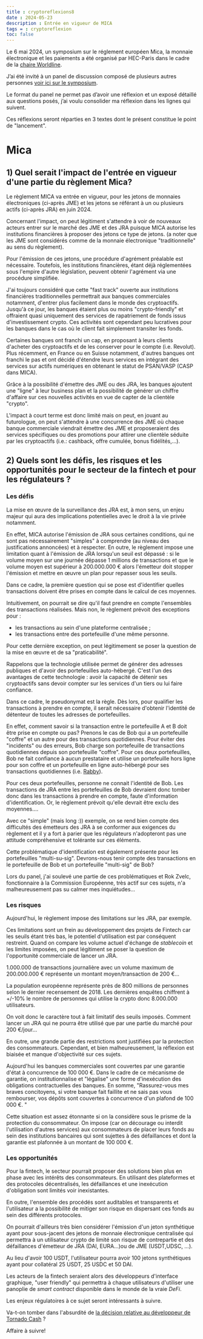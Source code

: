 ```yaml
---
title : cryptoreflexions8
date : 2024-05-23 
description : Entrée en vigueur de MICA
tags = : cryptoreflexion
toc: false
--- 
```

Le 6 mai 2024, un symposium sur le réglement européen Mica, la monnaie électronique et les paiements a été organisé par HEC-Paris dans le cadre de la [chaire Worldline](https://www.hec.edu/fr/faculte-et-recherche/worldline).

J’ai été invité à un panel de discussion composé de plusieurs autres personnes [voir ici sur le symposium](https://www.linkedin.com/feed/update/urn:li:activity:7193514487377743872/).

Le format du panel ne permet pas d’avoir une réflexion et un exposé détaillé aux questions posés, j’ai voulu consolider ma réflexion dans les lignes qui suivent.

Ces réflexions seront réparties en 3 textes dont le présent constitue le point de "lancement". 

# Mica 

## 1) Quel serait l'impact de l'entrée en vigueur d'une partie du règlement Mica?

Le règlement MICA va entrée en vigueur, pour les jetons de monnaies électroniques (ci-après JME) et les jetons se référant à un ou plusieurs actifs (ci-après JRA) en juin 2024. 

Concernant l'impact, on peut légitiment s'attendre à voir de nouveaux acteurs entrer sur le marché des JME et des JRA puisque MICA autorise les institutions financières à proposer des jetons ce type de jetons.  (a noter que les JME sont considérés comme de la monnaie électronique "traditionnelle" au sens du règlement). 

Pour l'émission de ces jetons, une procédure d'agrément préalable est nécessaire. Toutefois, les institutions financières, étant déjà réglementées sous l'empire d'autre législation, peuvent obtenir l'agrément via une procédure simplifiée. 

J'ai toujours considéré que cette "fast track" ouverte aux institutions financières traditionnelles permettrait  aux banques commerciales notamment, d'entrer plus facilement dans le monde des cryptoactifs. Jusqu'à ce jour, les banques étaient plus ou moins "crypto-friendly" et offraient quasi uniquement des services de rapatriement de fonds issus d'investissement crypto. Ces activités sont cependant peu lucratives pour les banques dans le cas où le client fait simplement transiter les fonds. 

Certaines banques ont franchi un cap, en proposant à leurs clients d'acheter des cryptoactifs et de les conserver pour le compte (i.e. Revolut). Plus récemment, en France ou en Suisse notamment, d'autres banques ont franchi le pas et ont décidé d'étendre leurs services en intégrant des services sur actifs numériques en obtenant le statut de PSAN/VASP (CASP dans MICA).

Grâce à la possibilité d'émettre des JME ou des JRA, les banques ajoutent une "ligne" à leur business plan et la possibilité de générer un chiffre d'affaire sur ces nouvelles activités en vue de  capter de la clientèle "crypto". 

L'impact à court terme est donc limité mais on peut, en jouant au futurologue, on peut s'attendre à une concurrence des JME où chaque banque commerciale viendrait émettre des JME et proposeraient des services spécifiques ou des promotions pour attirer une clientèle séduite par les cryptoactifs (i.e.: cashback, offre cumulée, bonus fidélités,...).
## 2) Quels sont les défis, les risques et les opportunités pour le secteur de la fintech et pour les régulateurs ?

### Les défis

La mise en œuvre de la surveillance des JRA est, à mon sens, un enjeu majeur qui aura des implications potentielles avec le droit à la vie privée notamment. 

En effet, MICA autorise l'émission de JRA sous certaines conditions, qui ne sont pas nécessairement "simples" à comprendre (au niveau des justifications annoncées) et à respecter. En outre, le règlement impose une limitation quant à l'émission de JRA lorsqu'un seuil est dépassé : si le volume moyen sur une journée dépasse 1 millions de transactions et que le volume moyen est supérieur à 200.000.000 € alors l'émetteur doit stopper l'émission et mettre en œuvre un plan pour repasser sous les seuils. 

Dans ce cadre, la première question qui se pose est d'identifier quelles transactions doivent être prises en compte dans le calcul de ces moyennes. 

Intuitivement, on pourrait se dire qu'il faut prendre en compte l'ensembles des transactions réalisées. Mais non, le règlement prévoit des exceptions pour :  

- les transactions au sein d'une plateforme centralisée ;
- les transactions entre des portefeuille d'une même personne.

Pour cette dernière exception, on peut légitimement se poser la question de la mise en œuvre et de sa "praticabilité". 

Rappelons que la technologie utilisée permet de générer des adresses publiques et d'avoir des portefeuilles auto-hébergé. C'est l'un des avantages de cette technologie : avoir la capacité de détenir ses cryptoactifs sans devoir compter sur les services d'un tiers ou lui faire confiance.

Dans ce cadre, le pseudonymat est la règle.  Dès lors, pour qualifier les transactions à prendre en compte, il serait nécessaire d'obtenir l'identité de détenteur de toutes les adresses de portefeuilles. 

En effet, comment savoir si la transaction entre le portefeuille A et B doit être prise en compte ou pas?  Prenons le cas de Bob qui a un portefeuille "coffre" et un autre pour des transactions quotidiennes. Pour éviter des "incidents" ou des erreurs, Bob charge son portefeuille de transactions quotidiennes depuis son portefeuille "coffre". Pour ces deux portefeuilles, Bob ne fait confiance à aucun prestataire et utilise un portefeuille hors ligne pour son coffre et un portefeuille en ligne auto-hébergé pour ses transactions quotidiennes (i.e. [Rabby](https://rabby.io/)). 

Pour ces deux portefeuilles, personne ne connait l'identité de Bob. Les transactions de JRA entre les portefeuilles de Bob devraient donc tomber donc dans les transactions à prendre en compte, faute d'information d'identification. Or, le règlement prévoit qu'elle devrait être exclu des moyennes....

Avec ce "simple" (mais long :)) exemple, on se rend bien compte des difficultés des émetteurs des JRA à se conformer aux exigences du règlement et il y a fort à parier que les régulateurs n'adopteront pas une attitude compréhensive et tolérante sur ces éléments. 

Cette problématique d'identification est également présente pour les portefeuilles "multi-su-sig". Devrons-nous tenir compte des transactions en le portefeuille de Bob et un portefeuille "multi-sig" de Bob? 

Lors du panel, j'ai soulevé une partie de ces problématiques et Rok Zvelc, fonctionnaire à la Commission Européenne, très actif sur ces sujets, n'a malheureusement pas su calmer mes inquiétudes...
### Les risques

Aujourd'hui, le règlement impose des limitations sur les JRA, par exemple.

Ces limitations sont un frein au développement des projets de Fintech car les seuils étant très bas, le potentiel d'utilisation est par conséquent restreint. Quand on compare les volume actuel d'échange de *stablecoin* et les limites imposées, on peut légitiment se poser la question de l'opportunité commerciale de lancer un JRA. 

1.000.000 de transactions journalière avec un volume maximum de 200.000.000 € représente un montant moyen/transaction de 200 €... 

La population européenne représente près de 800 millions de personnes selon le dernier recensement de 2018. Les dernières enquêtes chiffrent à +/-10% le nombre de personnes qui utilise la crypto donc 8.000.000 utilisateurs. 

On voit donc le caractère tout à fait limitatif des seuils imposés. Comment lancer un JRA qui ne pourra être utilisé que par une partie du marché pour 200 €/jour... 

En outre, une grande partie des restrictions sont justifiées par la protection des consommateurs.  Cependant, et bien malheureusement,  la réflexion est biaisée et manque d'objectivité sur ces sujets. 

Aujourd'hui les banques commerciales sont couvertes par une garantie d'état à concurrence de 100 000 €. Dans le cadre de ce mécanisme de garantie, on institutionnalise et "légalise" une forme d'inexécution des obligations contractuelles des banques. En somme, "Rassurez-vous mes braves concitoyens, si votre banque fait faillite et ne sais pas vous rembourser, vos dépôts sont couvertes à concurrence d'un plafond de 100 000 €. "

Cette situation est assez étonnante si on la considère sous le prisme de la protection du consommateur. On impose (car on décourage ou interdit l'utilisation d'autres services) aux consommateurs de placer leurs fonds au sein des institutions bancaires qui sont sujettes à des défaillances et dont la garantie est plafonnée à un montant de 100 000 €.

### Les opportunités

Pour la fintech, le secteur pourrait proposer des solutions bien plus en phase avec les intérêts des consommateurs. En utilisant des plateformes et des protocoles décentralisés, les défaillances et une inexécution d'obligation sont limités voir inexistantes.  

En outre, l'ensemble des procédés sont auditables et transparents et l'utilisateur a la possibilité de mitiger son risque en dispersant ces fonds au sein des différents protocoles. 

On pourrait d'ailleurs très bien considérer l'émission d'un jeton synthétique ayant pour sous-jacent des jetons de monnaie électronique centralisée qui permettra à un utilisateur crypto de limité son risque de contrepartie et des défaillances d'émetteur de JRA (DAI, EURA...)ou de JME (USDT,UDSC, ...). 

Au lieu d'avoir 100 USDT, l'utilisateur pourra avoir 100 jetons synthétiques ayant pour collatéral 25 USDT, 25 USDC et 50 DAI.

Les acteurs de la fintech seraient alors des développeurs d'interface graphique, "user friendly" qui permettra à chaque utilisateurs d'utiliser une panoplie de *smart contract* disponible dans le monde de la vraie *DeFi*.

Les enjeux régulatoires à ce sujet seront intéressants à suivre. 

Va-t-on tomber dans l'absurdité de [la décision relative au développeur de Tornado Cash](https://www.coindesk.com/fr/policy/2024/05/16/crypto-community-voices-outrage-at-tornado-cash-developer-verdict/) ? 

Affaire à suivre! 